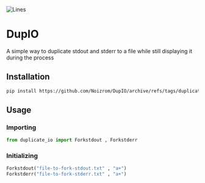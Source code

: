 ![Lines](https://img.shields.io/tokei/lines/github/Noizrom/DupIO?style=flat-square)
# DupIO
A simple way to duplicate stdout and stderr to a file while still displaying it during the process

## Installation
```bash
pip install https://github.com/Noizrom/DupIO/archive/refs/tags/duplicate_io-v0.3.0.tar.gz
```

## Usage
### Importing
```python
from duplicate_io import Forkstdout , Forkstderr
```
### Initializing
```python
Forkstdout("file-to-fork-stdout.txt" , "a+")
Forkstderr("file-to-fork-stderr.txt" , "a+")
```

